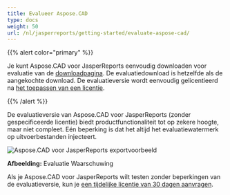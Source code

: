 ```yaml
---
title: Evalueer Aspose.CAD
type: docs
weight: 50
url: /nl/jasperreports/getting-started/evaluate-aspose-cad/
---
```


{{% alert color="primary" %}}

Je kunt Aspose.CAD voor JasperReports eenvoudig downloaden voor evaluatie van de [downloadpagina](https://downloads.aspose.com/cad/jasperreports). De evaluatiedownload is hetzelfde als de aangekochte download. De evaluatieversie wordt eenvoudig gelicentieerd na [het toepassen van een licentie](/nl/cad/jasperreports/licensing/).

{{% /alert %}}

De evaluatieversie van Aspose.CAD voor JasperReports (zonder gespecificeerde licentie) biedt productfunctionaliteit tot op zekere hoogte, maar niet compleet. Eén beperking is dat het altijd het evaluatiewatermerk op uitvoerbestanden injecteert.

![Aspose.CAD voor JasperReports exportvoorbeeld](/cad/_assets/jasper/AreaChartReport.jpg)

**Afbeelding:** Evaluatie Waarschuwing

Als je Aspose.CAD voor JasperReports wilt testen zonder beperkingen van de evaluatieversie, kun je [een tijdelijke licentie van 30 dagen aanvragen](https://purchase.aspose.com/temporary-license).
